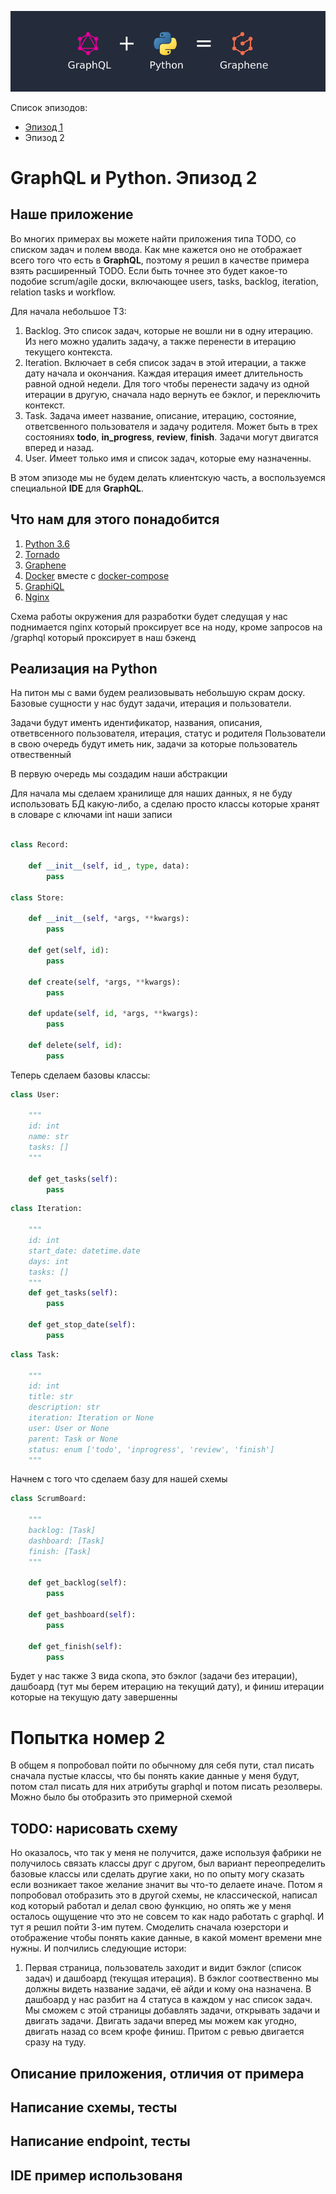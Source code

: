 ![Image of this Article](https://raw.githubusercontent.com/totaki/graphql-learn/develop/articles/main.png)

Список эпизодов:
* [Эпизод 1](https://github.com/totaki/graphql-learn/tree/develop/articles/ru/episode-1/README.md)
* Эпизод 2

# GraphQL и Python. Эпизод 2

## Наше приложение
Во многих примерах вы можете найти приложения типа TODO, со списком задач и полем ввода. Как мне кажется оно не отображает
всего того что есть в **GraphQL**, поэтому я решил в качестве примера взять расширенный TODO. Если быть точнее это будет 
какое-то подобие scrum/agile доски, включающее users, tasks, backlog, iteration, relation tasks и workflow.

Для начала небольшое ТЗ:
1. Backlog. Это список задач, которые не вошли ни в одну итерацию. Из него можно удалить задачу, а также перенести в итерацию
текущего контекста.
2. Iteration. Включает в себя список задач в этой итерации, а также дату начала и окончания. Каждая итерация имеет длительность
равной одной недели. Для того чтобы перенести задачу из одной итерации в другую, сначала надо вернуть ее бэклог, и переключить
контекст.
3. Task. Задача имеет название, описание, итерацию, состояние, ответсвенного пользователя и задачу родителя. Может быть
в трех состояниях **todo**, **in_progress**, **review**, **finish**. Задачи могут двигатся вперед и назад.
4. User. Имеет только имя и список задач, которые ему назначенны.

В этом эпизоде мы не будем делать клиентскую часть, а воспользуемся специальной **IDE** для **GraphQL**.

## Что нам для этого понадобится
1. [Python 3.6](https://www.python.org/downloads/)
2. [Tornado](http://www.tornadoweb.org/en/stable/)
3. [Graphene](http://graphene-python.org/)
4. [Docker](https://www.docker.com/) вместе с [docker-compose](https://docs.docker.com/compose/)
5. [GraphiQL](https://github.com/graphql/graphiql)
6. [Nginx](https://nginx.ru/ru/)


Схема работы окружения для разработки будет следущая у нас поднимается nginx который проксирует
все на ноду, кроме запросов на /graphql который проксирует в наш бэкенд 


## Реализация на Python
На питон мы с вами будем реализовывать небольшую скрам доску. Базовые сущности у нас будут задачи, итерация и пользователи.

Задачи будут именть идентификатор, названия, описания, ответвсенного пользователя, итерация, статус и родителя
Пользователи в свою очередь будут иметь ник, задачи за которые пользователь отвественный

В первую очередь мы создадим наши абстракции 

Для начала мы сделаем хранилище для наших данных, я не буду использовать БД какую-либо, а сделаю просто классы которые
хранят в словаре с ключами int наши записи  


```python

class Record:
    
    def __init__(self, id_, type, data):
        pass

class Store:

    def __init__(self, *args, **kwargs):
        pass
       
    def get(self, id):
        pass
    
    def create(self, *args, **kwargs):
        pass
    
    def update(self, id, *args, **kwargs):
        pass
    
    def delete(self, id):
        pass
```

Теперь сделаем базовы классы:

```python
class User:
    
    """
    id: int
    name: str
    tasks: []
    """
    
    def get_tasks(self):
        pass
```

```python
class Iteration:

    """
    id: int
    start_date: datetime.date
    days: int
    tasks: []
    """
    def get_tasks(self):
        pass
    
    def get_stop_date(self):
        pass
```

```python
class Task:

    """
    id: int
    title: str
    description: str
    iteration: Iteration or None
    user: User or None
    parent: Task or None
    status: enum ['todo', 'inprogress', 'review', 'finish']
    """
```

Начнем с того что сделаем базу для нашей схемы
```python
class ScrumBoard:

    """
    backlog: [Task]
    dashboard: [Task]
    finish: [Task]
    """
    
    def get_backlog(self):
        pass
    
    def get_bashboard(self):
        pass
    
    def get_finish(self):
        pass
```

Будет у нас также 3 вида скопа, это бэклог (задачи без итерации), дашбоард (тут мы берем итерацию на текущий дату),
и финиш итерации которые на текущую дату завершенны


#  Попытка номер 2

В общем я попробовал пойти по обычному для себя пути, стал писать сначала пустые классы, что бы понять какие данные у меня
будут, потом стал писать для них атрибуты graphql и потом писать резолверы. Можно было бы отобразить это примерной схемой
## TODO: нарисовать схему
Но оказалось, что так у меня не получится, даже используя фабрики не получилось связать классы друг с другом, был вариант
переопределить базовые классы или сделать другие хаки, но по опыту могу сказать если возникает такое желание значит вы 
что-то делаете иначе. Потом я попробовал отобразить это в другой схемы, не классической, написал код который работал и делал
свою функцию, но опять же у меня осталось ощущение что это не совсем то как надо работать с graphql. И тут я решил пойти
3-им путем. Смоделить сначала юзерстори и отображение чтобы понять какие данные, в какой момент времени мне нужны.
И полчились следующие истори:

1. Первая страница, пользователь заходит и видит бэклог (список задач) и дашбоард (текущая итерация). В бэклог соотвественно мы должны видеть название задачи, её айди
и кому она назначена. В дашбоард у нас разбит на 4 статуса в каждом у нас список задач. Мы сможем с этой страницы добавлять 
задачи, открывать задачи и двигать задачи. Двигать задачи вперед мы можем как угодно, двигать назад со всем крофе финиш.
Притом с ревью двигается сразу на туду.
 
## Описание приложения, отличия от примера
## Написание схемы, тесты
## Написание endpoint, тесты
## IDE пример использованя


